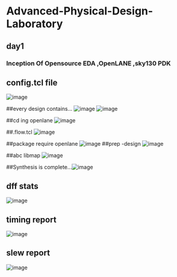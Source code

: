 # Advanced-Physical-Design-Laboratory

##  day1

### Inception Of Opensource EDA ,OpenLANE ,sky130 PDK

## config.tcl file
![image](https://user-images.githubusercontent.com/86550945/124233183-36d87280-db30-11eb-9889-17dfaff181a8.png)


##every design contains...
![image](https://user-images.githubusercontent.com/86550945/124230974-55893a00-db2d-11eb-8502-7620b848353d.png)
![image](https://user-images.githubusercontent.com/86550945/124231099-79e51680-db2d-11eb-8e95-575ab573a9ac.png)


##cd ing openlane
![image](https://user-images.githubusercontent.com/86550945/124228983-929ffd00-db2a-11eb-8d6a-a99e9bae1e3c.png)


##.flow.tcl
![image](https://user-images.githubusercontent.com/86550945/124228779-5076bb80-db2a-11eb-9b43-cea0de4599e6.png)

##package require openlane
![image](https://user-images.githubusercontent.com/86550945/124229597-794b8080-db2b-11eb-9ffe-6e8aea438a93.png)
##prep -design
![image](https://user-images.githubusercontent.com/86550945/124229736-b283f080-db2b-11eb-9d73-a19d896c89fc.png)



##abc libmap
![image](https://user-images.githubusercontent.com/86550945/124230484-b06e6180-db2c-11eb-8fca-17fee5047f75.png)


##Synthesis is complete...![image](https://user-images.githubusercontent.com/86550945/124227549-7dc26a00-db28-11eb-8769-85caa3b94f13.png)

## dff stats
![image](https://user-images.githubusercontent.com/86550945/124233688-b8300500-db30-11eb-83df-340ec6c8ed25.png)
## timing report
![image](https://user-images.githubusercontent.com/86550945/124233815-de55a500-db30-11eb-99a6-585f96ce5401.png)
## slew report
![image](https://user-images.githubusercontent.com/86550945/124233893-fa594680-db30-11eb-917e-548e6c8b5594.png)




